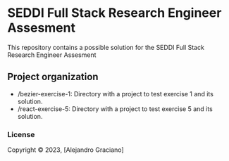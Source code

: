 # SEDDI Full Stack Research Engineer Assesment

This repository contains a possible solution for the SEDDI Full Stack Research Engineer Assesment

## Project organization
- /bezier-exercise-1: Directory with a project to test exercise 1 and its solution.
- /react-exercise-5: Directory with a project to test exercise 5 and its solution.



### License
Copyright © 2023, [Alejandro Graciano]